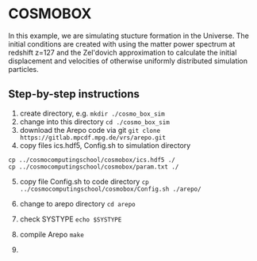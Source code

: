 
# COSMOBOX

In this example, we are simulating stucture formation in the Universe. The initial conditions are created with using the matter power spectrum at redshift z=127 and the Zel'dovich approximation to calculate the initial displacement and velocities of otherwise uniformly distributed simulation particles.

## Step-by-step instructions

1. create directory, e.g. ``` mkdir ./cosmo_box_sim ```
2. change into this directory ``` cd ./cosmo_box_sim ```
3. download the Arepo code via git ``` git clone https://gitlab.mpcdf.mpg.de/vrs/arepo.git ```
4. copy files ics.hdf5, Config.sh to simulation directory 
``` 
cp ../cosmocomputingschool/cosmobox/ics.hdf5 ./
cp ../cosmocomputingschool/cosmobox/param.txt ./
```
5. copy file Config.sh to code directory ``` cp ../cosmocomputingschool/cosmobox/Config.sh ./arepo/ ```


6. change to arepo directory ``` cd arepo ```
7. check SYSTYPE ``` echo $SYSTYPE ```
8. compile Arepo ``` make ```
9. 


